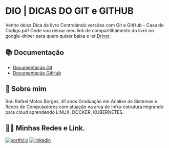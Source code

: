 # DIO | DICAS DO GIT e GITHUB

 Venho deixa Dica de livro Controlando versões com   Git e GitHub - Casa do Codigo.pdf
 Onde vou deixar meu link de compartilhamento do livro no google-driver para quem quiser baixa e ler.[Driver](https://drive.google.com/file/d/18WUy6faZbKRclE66Ft1CulMZP0gkoARR/view?usp=sharing).

## 📚 Documentação
- [Documentação Git](https://git-scm.com/docs/git/pt_BR)
- [Documentação GitHub](https://docs.github.com/pt)

 
## 🚀 Sobre mim
Sou Rafael Matos Borges, 41 anos Graduação em Analise de Sistemas e Redes de Computadores com atuação na area de Infra-estrutura migrando para cloud aprendendo LINUX, DOCKER, KUBERNETES.

## 🔗🛜 Minhas Redes e Link.
[![portfolio](https://img.shields.io/badge/my_portfolio-000?style=for-the-badge&logo=ko-fi&logoColor=white)](https://github.com/sgtmatosborges)
[![linkedin](https://img.shields.io/badge/linkedin-0A66C2?style=for-the-badge&logo=linkedin&logoColor=white)](https://www.linkedin.com/in/rafael-matos-borges-86918b294/)

